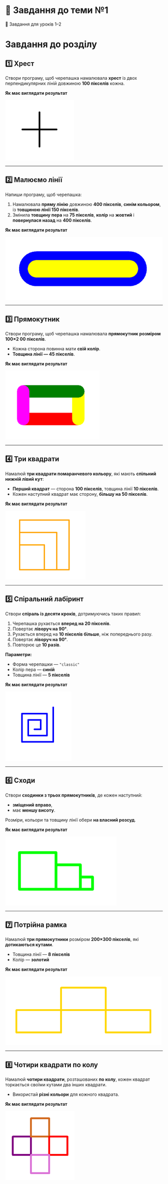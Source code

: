 # 🐢 Завдання до теми №1
🐢 Завдання для уроків 1–2 
# Завдання до розділу

## 1️⃣ Хрест  
Створи програму, щоб черепашка намалювала **хрест** із двох перпендикулярних ліній довжиною **100 пікселів** кожна.

**Як має виглядати результат** 

![Результат завдання 1](image_task_1-2/task_1-2_1.png)

---

## 2️⃣ Малюємо лінії  
Напиши програму, щоб черепашка:
1. Намалювала **пряму лінію** довжиною **400 пікселів**, **синім кольором**, із **товщиною лінії 150 пікселів**.  
2. Змінила **товщину пера** на **75 пікселів**, **колір** на **жовтий** і **повернулася назад** на **400 пікселів**.

**Як має виглядати результат** 

![Результат завдання 2](image_task_1-2/task_1-2_2.png)

---

## 3️⃣ Прямокутник  
Створи програму, щоб черепашка намалювала **прямокутник розміром 100×2 00 пікселів**.  
- Кожна сторона повинна мати **свій колір**.  
- **Товщина лінії — 45 пікселів**.

**Як має виглядати результат** 

![Результат завдання 3](image_task_1-2/task_1-2_3.png)

---

## 4️⃣ Три квадрати  
Намалюй **три квадрати помаранчевого кольору**, які мають **спільний нижній лівий кут**:  
- **Перший квадрат** — сторона **100 пікселів**, товщина лінії **10 пікселів**.  
- Кожен наступний квадрат має сторону, **більшу на 50 пікселів**.

**Як має виглядати результат** 

![Результат завдання 4](image_task_1-2/task_1-2_4.png)

---

## 5️⃣ Спіральний лабіринт  
Створи **спіраль із десяти кроків**, дотримуючись таких правил:  
1. Черепашка рухається **вперед на 20 пікселів**.  
2. Повертає **ліворуч на 90°**.  
3. Рухається вперед на **10 пікселів більше**, ніж попереднього разу.  
4. Повертає **ліворуч на 90°**.  
5. Повторює це **10 разів**.

**Параметри:**
- Форма черепашки — `"classic"`  
- Колір пера — **синій**  
- Товщина лінії — **5 пікселів**

**Як має виглядати результат** 

![Результат завдання 5](image_task_1-2/task_1-2_5.png)

---

## 6️⃣ Сходи  
Створи **сходинки з трьох прямокутників**, де кожен наступний:

- **зміщений вправо**,  
- має **меншу висоту**.  

Розміри, кольори та товщину лінії обери **на власний розсуд**.

**Як має виглядати результат** 

![Результат завдання 6](image_task_1-2/task_1-2_6.png)

---

## 7️⃣ Потрійна рамка  
Намалюй **три прямокутники** розміром **200×300 пікселів**, які **дотикаються кутами**.  
- Товщина лінії — **8 пікселів**  
- Колір — **золотий**

**Як має виглядати результат** 

![Результат завдання 7](image_task_1-2/task_1-2_7.png)

---

## 8️⃣ Чотири квадрати по колу  
Намалюй **чотири квадрати**, розташованих **по колу**, кожен квадрат торкається своїми кутами два інших квадрати.  
- Використай **різні кольори** для кожного квадрата.

**Як має виглядати результат** 

![Результат завдання 8](image_task_1-2/task_1-2_8.png)


